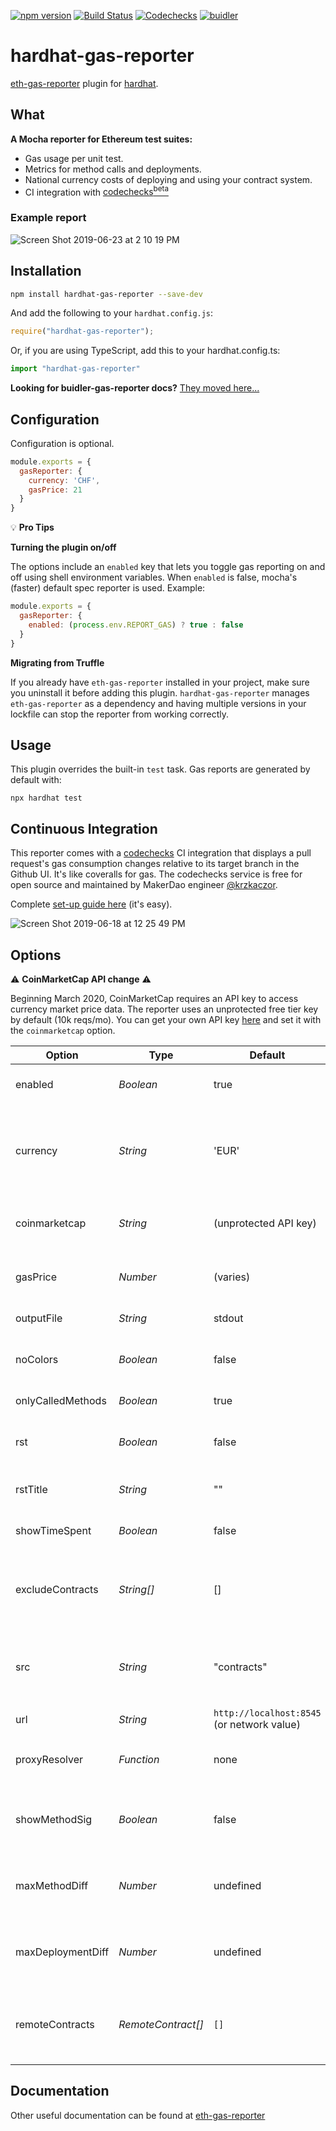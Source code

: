 [![npm version](https://badge.fury.io/js/hardhat-gas-reporter.svg)](https://badge.fury.io/js/hardhat-gas-reporter)
[![Build Status](https://travis-ci.org/cgewecke/hardhat-gas-reporter.svg?branch=master)](https://travis-ci.org/cgewecke/hardhat-gas-reporter)
[![Codechecks](https://raw.githubusercontent.com/codechecks/docs/master/images/badges/badge-default.svg?sanitize=true)](https://codechecks.io)
[![buidler](https://hardhat.org/buidler-plugin-badge.svg?1)](https://github.com/cgewecke/hardhat-gas-reporter)


# hardhat-gas-reporter

[eth-gas-reporter](https://github.com/cgewecke/eth-gas-reporter) plugin for [hardhat](http://gethardhat.com).

## What

**A Mocha reporter for Ethereum test suites:**

- Gas usage per unit test.
- Metrics for method calls and deployments.
- National currency costs of deploying and using your contract system.
- CI integration with [codechecks<sup>beta</sup>](http://codechecks.io)

### Example report

![Screen Shot 2019-06-23 at 2 10 19 PM](https://user-images.githubusercontent.com/7332026/59982003-c30a4380-95c0-11e9-9d93-e3af979df227.png)

## Installation

```bash
npm install hardhat-gas-reporter --save-dev
```

And add the following to your `hardhat.config.js`:
```js
require("hardhat-gas-reporter");
```

Or, if you are using TypeScript, add this to your hardhat.config.ts:
```ts
import "hardhat-gas-reporter"
```

**Looking for buidler-gas-reporter docs?** [They moved here...][1]

## Configuration
Configuration is optional.
```js
module.exports = {
  gasReporter: {
    currency: 'CHF',
    gasPrice: 21
  }
}
```
:bulb: **Pro Tips**

**Turning the plugin on/off**

The options include an `enabled` key that lets you toggle gas reporting on and off using shell
environment variables. When `enabled` is false, mocha's (faster) default spec reporter is used.
Example:

```js
module.exports = {
  gasReporter: {
    enabled: (process.env.REPORT_GAS) ? true : false
  }
}
```

**Migrating from Truffle**

If you already have `eth-gas-reporter` installed in your project, make sure you uninstall it before adding this plugin. 
`hardhat-gas-reporter` manages `eth-gas-reporter` as a dependency and having multiple versions in your lockfile can stop the reporter
from working correctly.

## Usage

This plugin overrides the built-in `test` task. Gas reports are generated by default with:
```
npx hardhat test
```

## Continuous Integration

This reporter comes with a [codechecks](http://codechecks.io) CI integration that
displays a pull request's gas consumption changes relative to its target branch in the Github UI.
It's like coveralls for gas. The codechecks service is free for open source and maintained by MakerDao engineer [@krzkaczor](https://github.com/krzkaczor).

Complete [set-up guide here](https://github.com/cgewecke/eth-gas-reporter/blob/master/docs/codechecks.md) (it's easy).

![Screen Shot 2019-06-18 at 12 25 49 PM](https://user-images.githubusercontent.com/7332026/59713894-47298900-91c5-11e9-8083-233572787cfa.png)

## Options

:warning: **CoinMarketCap API change** :warning:

Beginning March 2020, CoinMarketCap requires an API key to access currency market
price data. The reporter uses an unprotected free tier key by default (10k reqs/mo). You can get
your own API key [here][55] and set it with the `coinmarketcap` option.

| Option            | Type                   | Default                     | Description                                                                                                                                                                                                                                  |
| ----------------- | ---------------------- | --------------------------- | -------------------------------------------------------------------------------------------------------------------------------------------------------------------------------------------------------------------------------------------- |
| enabled          | _Boolean_               | true                    | Always generate gas reports when running the hardhat test command.                                                                                                                                                           |
| currency          | _String_               | 'EUR'                       | National currency to represent gas costs in. Exchange rates loaded at runtime from the `coinmarketcap` api. Available currency codes can be found [here](https://coinmarketcap.com/api/documentation/v1/#section/Standards-and-Conventions). |
| coinmarketcap     | _String_               | (unprotected API key)       | [API key][55] to use when fetching current market price data. (Use this if you stop seeing price data)                                                                                                                                       |
| gasPrice          | _Number_               | (varies)                    | Denominated in `gwei`. Default is loaded at runtime from the `eth gas station` api                                                                                                                                                           |
| outputFile        | _String_               | stdout                      | File path to write report output to                                                                                                                                                                                                          |
| noColors          | _Boolean_              | false                       | Suppress report color. Useful if you are printing to file b/c terminal colorization corrupts the text.                                                                                                                                       |
| onlyCalledMethods | _Boolean_              | true                        | Omit methods that are never called from report.                                                                                                                                                                                              |
| rst               | _Boolean_              | false                       | Output with a reStructured text code-block directive. Useful if you want to include report in RTD                                                                                                                                            |
| rstTitle          | _String_               | ""                          | Title for reStructured text header (See Travis for example output)                                                                                                                                                                           |
| showTimeSpent     | _Boolean_              | false                       | Show the amount of time spent as well as the gas consumed                                                                                                                                                                                    |
| excludeContracts  | _String[]_             | []                          | Contracts (or folders) to exclude from report. Ex: `['Migrations.sol', 'Wallets/']`. (See [v1.0.3 release notes][45] for additional usage help)                                                               |
| src               | _String_               | "contracts"                 | Folder in root directory to begin search for `.sol` files. This can also be a path to a subfolder relative to the root, e.g. "planets/annares/contracts"                                                                                     |
| url               | _String_               | `http://localhost:8545` (or network value) | RPC client url                                                                                                                                                                                                  |
| proxyResolver     | _Function_             | none                        | Custom method to resolve identity of methods managed by a proxy contract.                                                                                                                                                                    |
| showMethodSig     | _Boolean_              | false                       | Display complete method signatures. Useful when you have overloaded methods you can't tell apart.                                                                                                                                            |
| maxMethodDiff     | _Number_               | undefined                   | Codechecks failure threshold, triggered when the % diff for any method is greater than `number` (integer)                                                                                                                                    |
| maxDeploymentDiff | _Number_               | undefined                   | Codechecks failure threshold, triggered when the % diff for any deployment is greater than `number` (integer)                                                                                                                                |
| remoteContracts | _RemoteContract[]_               | `[]`                  | Contracts pre-deployed to a (forked) network which the reporter should collect gas usage data for. (See [RemoteContract type][44] and [usage example][47])                                |

[44]: https://github.com/cgewecke/hardhat-gas-reporter/blob/master/src/types.ts#L27
[45]: https://github.com/cgewecke/hardhat-gas-reporter/releases/tag/v1.0.3
[47]: https://github.com/cgewecke/hardhat-gas-reporter/issues/46#issuecomment-728639165
[55]: https://coinmarketcap.com/api/pricing/


## Documentation

Other useful documentation can be found at [eth-gas-reporter](https://github.com/cgewecke/eth-gas-reporter)

[1]: https://github.com/cgewecke/buidler-gas-reporter/tree/buidler-final#installation

